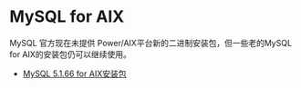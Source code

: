 # MySQL for AIX 

MySQL 官方现在未提供 Power/AIX平台新的二进制安装包，但一些老的MySQL for AIX的安装包仍可以继续使用。

* [MySQL 5.1.66 for AIX安装包](https://github.com/powerfans/MySQL_on_AIX/releases/download/MySQL_5.1.66_for_AIX/MySQL_5.1_on_AIX_7.2_Installation_Readme.pdf)

